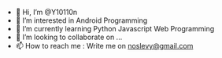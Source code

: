 - 👋 Hi, I’m @Y10110n
- 👀 I’m interested in Android Programming
- 🌱 I’m currently learning Python Javascript Web Programming
- 💞️ I’m looking to collaborate on ...
- 📫 How to reach me : Write me on noslevy@gmail.com 

<!---
Y10110n/Y10110n is a ✨ special ✨ repository because its `README.md` (this file) appears on your GitHub profile.
You can click the Preview link to take a look at your changes.
--->
